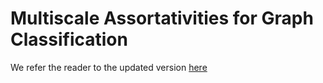 # Multiscale Assortativities for Graph Classification

We refer the reader to the updated version [here](https://github.com/leoguti85/MaF)
